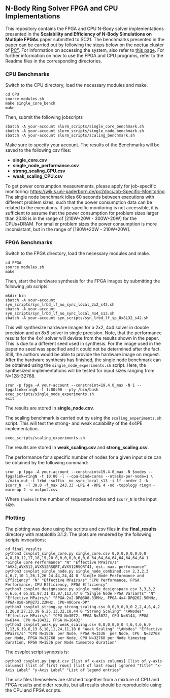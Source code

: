 ## N-Body Ring Solver FPGA and CPU Implementations

This repository contains the FPGA and CPU N-Body solver implementations presented in the **Scalability and Efficiency of N-Body Simulations on Multiple FPGAs** paper submitted to SC21. The benchmarks presented in the paper can be carried out by following the steps below on the [noctua](https://wikis.uni-paderborn.de/pc2doc/Noctua) cluster of [PC²](https://pc2.uni-paderborn.de/). For information on accessing the system, also refer to [this page](https://pc2.uni-paderborn.de/hpc-services/our-services/system-access-application).
For further information on how to use the FPGA and CPU programs, refer to the Readme files in the corresponding directories.

### CPU Benchmarks

Switch to the CPU directory, load the necessary modules and make.

```
cd CPU
source modules.sh
make single_core_bench
make
```

Then, submit the following jobscripts
```
sbatch -A your-account slurm_scripts/single_core_benchmark.sh
sbatch -A your-account slurm_scripts/single_node_benchmark.sh
sbatch -A your-account slurm_scripts/scaling_benchmark.sh
```
Make sure to specify your account. The results of the Benchmarks will be saved to the following csv files: 
- **single_core.csv**
- **single_node_performance.csv**
- **strong_scaling_CPU.csv**
- **weak_scaling_CPU.csv**

To get power consumption measurements, please apply for job-specific monitoring:
https://wikis.uni-paderborn.de/pc2doc/Job-Specific-Monitoring  
The single node benchmark idles 60 seconds between executions with different problem sizes, such that the power consumption data can be related to the executions.
If job-specific monitoring is not accessible, it is sufficient to assume that the power consumption for problem sizes larger than 2048 is in the range of [210W+20W - 300W+20W] for the CPUs+DRAM. For smaller problem sizes the power consumption is more inconsistant, but in the range of [190W+20W - 210W+20W].


### FPGA Benchmarks

Switch to the FPGA directory, load the necessary modules and make.
```
cd FPGA
source modules.sh
make
```
Then, start the hardware synthesis for the FPGA images by submitting the following job scripts:
```
mkdir bin
sbatch -A your-account syn_scripts/syn_lrbd_lf_no_sync_local_2x2_s42.sh
sbatch -A your-account syn_scripts/syn_lrbd_lf_no_sync_local_4x4_s13.sh
sbatch -A your-account syn_scripts/syn_lrbd_lf_sp_8x8L32_s42.sh
```
This will synthesize hardware images for a 2x2, 4x4 solver in double precision and an 8x8 solver in single precision.
Note, that the performance results for the 4x4 solver will deviate from the results shown in the paper. This is due to a different seed used in synthesis. For the image used in the paper no seed was specified and it could not be determined after the fact. Still, the authors would be able to provide the hardware image on request.      
After the hardware synthesis has finished, the single node benchmark can be obtained using the `single_node_experiments.sh` script.
Here, the synthesized implementations will be tested for input sizes ranging from N=128-32768.
```
srun -p fpga -A your-account --constraint=19.4.0_max -N 1 --fpgalink=ringN -t 1:00:00 --pty /bin/bash
exec_scripts/single_node_experiments.sh
exit
```
The results are stored in **single_node.csv**.

The scaling benchmark is carried out by using the `scaling_experiments.sh` script. This will test the strong- and weak scalability of the 4x4PE implementation.
```
exec_scripts/scaling_experiments.sh
```
The results are stored in **weak_scaling.csv** and **strong_scaling.csv**.

The performance for a specific number of nodes for a given input size can be obtained by the following command:
```
srun -p fpga -A your-account --constraint=19.4.0_max -N $nodes --fpgalink=ringN -t 10:00 -l --cpu-bind=cores --ntasks-per-node=1 \
./main.out -t lrbd -suffix _no_sync_local_s13 -i lf -order 2 -N $curr_N  -T 30.0 -f_max 243.33 -LPE 4 -RPE 4 -nd -topology ringN -warm-up 2 -o output.csv
```
Where `$nodes` is the number of requested nodes and `$curr_N` is the input size.

### Plotting
The plotting was done using the scripts and csv files in the **final_results** directory with matplotlib 3.1.2.
The plots are rendered by the following scripts invocations:
```
cd final_results
python3 csvplot_single_core.py single_core.csv 0,0,0,0,0,0,0,0 4,8,10,12,17,18,19,20 0,0,0,0,0,0,0,0 64,64,64,64,64,64,64,64 1 "Single Core Performance" "N" "Effective MPairs/s" "AVX2,AVX512,AVX512RSQRT,AVX512RSQRT4I, est. max. performance"
python3 csvplot_single_node.py single_node_combined.csv 2,3,2,3 4,6,7,10 1,26,1,26 24,44,24,44 0 "Single Node Performance and Efficiency" "N" "Effective MPairs/s" "CPU Performance, FPGA Performance, CPU Efficiency, FPGA Efficiency"
python3 csvplot_designspace.py single_node_designspace.csv 3,3,3,2 6,6,6,4 65,81,97,31 81,97,113,47 0 "Single Node FPGA Variants" "N" "Effective MPairs/s" "FPGA-2x2-DP@308.33MHz, FPGA-4x4-DP@262.50MHz, FPGA-8x8-SP@272.22MHz, CPU-40Core-DP"
python3 csvplot_strong.py strong_scaling.csv 0,0,0,0,0,0 2,2,4,6,4,2 1,20,8,27,13,39 6,25,13,32,18,44 0 "Strong Scaling" "\#Nodes" "Effective MPairs/s" "CPU N=3072, FPGA N=3072, CPU N=6144, FPGA N=6144, CPU N=18432, FPGA N=18432"
python3 csvplot_weak.py weak_scaling.csv 0,0,0,0,0,0 4,6,4,6,6,9 1,13,6,19,6,13 6,18,11,24,11,18 0 "Weak Scaling" "\#Nodes" "Effective MPairs/s" "CPU N=1536  per Node, FPGA N=1536  per Node, CPU  N=32768 per Node, FPGA N=32768 per Node, CPU N=32768 per Node timestep duration, FPGA N=1536 per Node timestep duration"
```
The csvplot script synopsis is:
```
python3 csvplot.py input.csv [list of x-axis columns] [list of y-axis columns] [list of first rows] [list of last rows] ignored "Title" "x-Axis Label" "y-Axis Label" "List of legend entries"
```
The csv files themselves are stitched together from a mixture of CPU and FPGA results and older results, but all results should be reproducible using the CPU and FPGA scripts.
